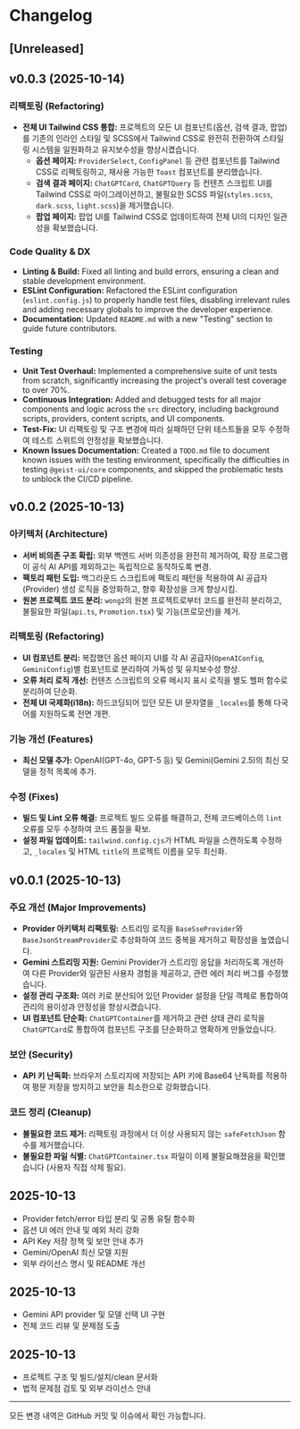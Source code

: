 # Changelog

## [Unreleased]

## v0.0.3 (2025-10-14)

### 리팩토링 (Refactoring)
- **전체 UI Tailwind CSS 통합:** 프로젝트의 모든 UI 컴포넌트(옵션, 검색 결과, 팝업)를 기존의 인라인 스타일 및 SCSS에서 Tailwind CSS로 완전히 전환하여 스타일링 시스템을 일원화하고 유지보수성을 향상시켰습니다.
  - **옵션 페이지:** `ProviderSelect`, `ConfigPanel` 등 관련 컴포넌트를 Tailwind CSS로 리팩토링하고, 재사용 가능한 `Toast` 컴포넌트를 분리했습니다.
  - **검색 결과 페이지:** `ChatGPTCard`, `ChatGPTQuery` 등 컨텐츠 스크립트 UI를 Tailwind CSS로 마이그레이션하고, 불필요한 SCSS 파일(`styles.scss`, `dark.scss`, `light.scss`)을 제거했습니다.
  - **팝업 페이지:** 팝업 UI를 Tailwind CSS로 업데이트하여 전체 UI의 디자인 일관성을 확보했습니다.

### Code Quality & DX
- **Linting & Build:** Fixed all linting and build errors, ensuring a clean and stable development environment.
- **ESLint Configuration:** Refactored the ESLint configuration (`eslint.config.js`) to properly handle test files, disabling irrelevant rules and adding necessary globals to improve the developer experience.
- **Documentation:** Updated `README.md` with a new "Testing" section to guide future contributors.

### Testing
- **Unit Test Overhaul:** Implemented a comprehensive suite of unit tests from scratch, significantly increasing the project's overall test coverage to over 70%.
- **Continuous Integration:** Added and debugged tests for all major components and logic across the `src` directory, including background scripts, providers, content scripts, and UI components.
- **Test-Fix:** UI 리팩토링 및 구조 변경에 따라 실패하던 단위 테스트들을 모두 수정하여 테스트 스위트의 안정성을 확보했습니다.
- **Known Issues Documentation:** Created a `TODO.md` file to document known issues with the testing environment, specifically the difficulties in testing `@geist-ui/core` components, and skipped the problematic tests to unblock the CI/CD pipeline.

## v0.0.2 (2025-10-13)

### 아키텍처 (Architecture)
- **서버 비의존 구조 확립:** 외부 백엔드 서버 의존성을 완전히 제거하여, 확장 프로그램이 공식 AI API를 제외하고는 독립적으로 동작하도록 변경.
- **팩토리 패턴 도입:** 백그라운드 스크립트에 팩토리 패턴을 적용하여 AI 공급자(Provider) 생성 로직을 중앙화하고, 향후 확장성을 크게 향상시킴.
- **원본 프로젝트 코드 분리:** `wong2`의 원본 프로젝트로부터 코드를 완전히 분리하고, 불필요한 파일(`api.ts`, `Promotion.tsx`) 및 기능(프로모션)을 제거.

### 리팩토링 (Refactoring)
- **UI 컴포넌트 분리:** 복잡했던 옵션 페이지 UI를 각 AI 공급자(`OpenAIConfig`, `GeminiConfig`)별 컴포넌트로 분리하여 가독성 및 유지보수성 향상.
- **오류 처리 로직 개선:** 컨텐츠 스크립트의 오류 메시지 표시 로직을 별도 헬퍼 함수로 분리하여 단순화.
- **전체 UI 국제화(i18n):** 하드코딩되어 있던 모든 UI 문자열을 `_locales`를 통해 다국어를 지원하도록 전면 개편.

### 기능 개선 (Features)
- **최신 모델 추가:** OpenAI(GPT-4o, GPT-5 등) 및 Gemini(Gemini 2.5)의 최신 모델을 정적 목록에 추가.

### 수정 (Fixes)
- **빌드 및 Lint 오류 해결:** 프로젝트 빌드 오류를 해결하고, 전체 코드베이스의 `lint` 오류를 모두 수정하여 코드 품질을 확보.
- **설정 파일 업데이트:** `tailwind.config.cjs`가 HTML 파일을 스캔하도록 수정하고, `_locales` 및 HTML `title`의 프로젝트 이름을 모두 최신화.

## v0.0.1 (2025-10-13)

### 주요 개선 (Major Improvements)
- **Provider 아키텍처 리팩토링:** 스트리밍 로직을 `BaseSseProvider`와 `BaseJsonStreamProvider`로 추상화하여 코드 중복을 제거하고 확장성을 높였습니다.
- **Gemini 스트리밍 지원:** Gemini Provider가 스트리밍 응답을 처리하도록 개선하여 다른 Provider와 일관된 사용자 경험을 제공하고, 관련 에러 처리 버그를 수정했습니다.
- **설정 관리 구조화:** 여러 키로 분산되어 있던 Provider 설정을 단일 객체로 통합하여 관리의 용이성과 안정성을 향상시켰습니다.
- **UI 컴포넌트 단순화:** `ChatGPTContainer`를 제거하고 관련 상태 관리 로직을 `ChatGPTCard`로 통합하여 컴포넌트 구조를 단순화하고 명확하게 만들었습니다.

### 보안 (Security)
- **API 키 난독화:** 브라우저 스토리지에 저장되는 API 키에 Base64 난독화를 적용하여 평문 저장을 방지하고 보안을 최소한으로 강화했습니다.

### 코드 정리 (Cleanup)
- **불필요한 코드 제거:** 리팩토링 과정에서 더 이상 사용되지 않는 `safeFetchJson` 함수를 제거했습니다.
- **불필요한 파일 식별:** `ChatGPTContainer.tsx` 파일이 이제 불필요해졌음을 확인했습니다 (사용자 직접 삭제 필요).

## 2025-10-13
- Provider fetch/error 타입 분리 및 공통 유틸 함수화
- 옵션 UI 에러 안내 및 예외 처리 강화
- API Key 저장 정책 및 보안 안내 추가
- Gemini/OpenAI 최신 모델 지원
- 외부 라이선스 명시 및 README 개선

## 2025-10-13
- Gemini API provider 및 모델 선택 UI 구현
- 전체 코드 리뷰 및 문제점 도출

## 2025-10-13
- 프로젝트 구조 및 빌드/설치/clean 문서화
- 법적 문제점 검토 및 외부 라이선스 안내

---

모든 변경 내역은 GitHub 커밋 및 이슈에서 확인 가능합니다.